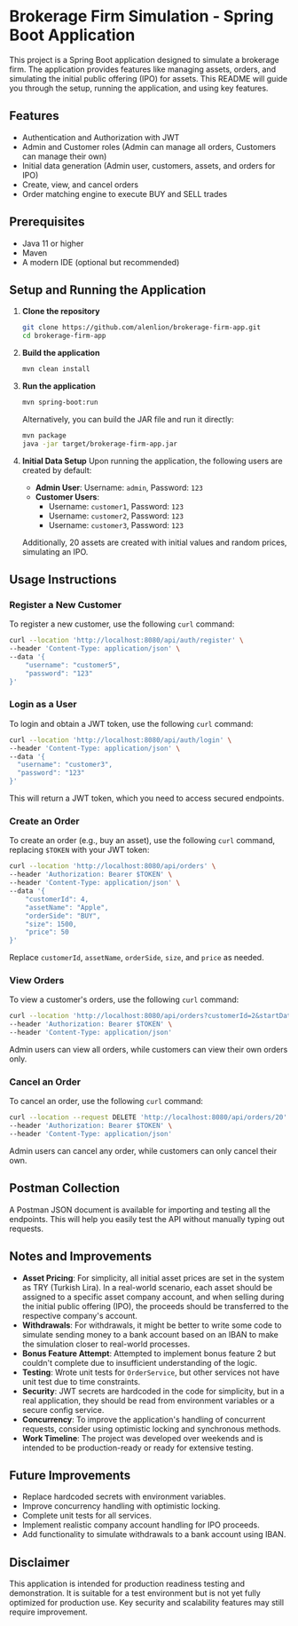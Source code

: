 # Brokerage Firm Simulation - Spring Boot Application

This project is a Spring Boot application designed to simulate a brokerage firm. The application provides features like managing assets, orders, and simulating the initial public offering (IPO) for assets. This README will guide you through the setup, running the application, and using key features.

## Features
- Authentication and Authorization with JWT
- Admin and Customer roles (Admin can manage all orders, Customers can manage their own)
- Initial data generation (Admin user, customers, assets, and orders for IPO)
- Create, view, and cancel orders
- Order matching engine to execute BUY and SELL trades

## Prerequisites
- Java 11 or higher
- Maven
- A modern IDE (optional but recommended)

## Setup and Running the Application

1. **Clone the repository**
   ```sh
   git clone https://github.com/alenlion/brokerage-firm-app.git
   cd brokerage-firm-app
   ```

2. **Build the application**
   ```sh
   mvn clean install
   ```

3. **Run the application**
   ```sh
   mvn spring-boot:run
   ```

   Alternatively, you can build the JAR file and run it directly:
   ```sh
   mvn package
   java -jar target/brokerage-firm-app.jar
   ```

4. **Initial Data Setup**
   Upon running the application, the following users are created by default:
   - **Admin User**: Username: `admin`, Password: `123`
   - **Customer Users**:
     - Username: `customer1`, Password: `123`
     - Username: `customer2`, Password: `123`
     - Username: `customer3`, Password: `123`
   
   Additionally, 20 assets are created with initial values and random prices, simulating an IPO.

## Usage Instructions

### Register a New Customer
To register a new customer, use the following `curl` command:
```sh
curl --location 'http://localhost:8080/api/auth/register' \
--header 'Content-Type: application/json' \
--data '{
    "username": "customer5",
    "password": "123"
}'
```

### Login as a User
To login and obtain a JWT token, use the following `curl` command:
```sh
curl --location 'http://localhost:8080/api/auth/login' \
--header 'Content-Type: application/json' \
--data '{
  "username": "customer3",
  "password": "123"
}'
```
This will return a JWT token, which you need to access secured endpoints.

### Create an Order
To create an order (e.g., buy an asset), use the following `curl` command, replacing `$TOKEN` with your JWT token:
```sh
curl --location 'http://localhost:8080/api/orders' \
--header 'Authorization: Bearer $TOKEN' \
--header 'Content-Type: application/json' \
--data '{
    "customerId": 4,
    "assetName": "Apple",
    "orderSide": "BUY",
    "size": 1500,
    "price": 50
}'
```
Replace `customerId`, `assetName`, `orderSide`, `size`, and `price` as needed.

### View Orders
To view a customer's orders, use the following `curl` command:
```sh
curl --location 'http://localhost:8080/api/orders?customerId=2&startDate=2024-11-01&endDate=2024-12-31' \
--header 'Authorization: Bearer $TOKEN' \
--header 'Content-Type: application/json'
```
Admin users can view all orders, while customers can view their own orders only.

### Cancel an Order
To cancel an order, use the following `curl` command:
```sh
curl --location --request DELETE 'http://localhost:8080/api/orders/20' \
--header 'Authorization: Bearer $TOKEN' \
--header 'Content-Type: application/json'
```
Admin users can cancel any order, while customers can only cancel their own.

## Postman Collection
A Postman JSON document is available for importing and testing all the endpoints. This will help you easily test the API without manually typing out requests.

## Notes and Improvements
- **Asset Pricing**: For simplicity, all initial asset prices are set in the system as TRY (Turkish Lira). In a real-world scenario, each asset should be assigned to a specific asset company account, and when selling during the initial public offering (IPO), the proceeds should be transferred to the respective company's account.
- **Withdrawals**: For withdrawals, it might be better to write some code to simulate sending money to a bank account based on an IBAN to make the simulation closer to real-world processes.
- **Bonus Feature Attempt**: Attempted to implement bonus feature 2 but couldn't complete due to insufficient understanding of the logic.
- **Testing**: Wrote unit tests for `OrderService`, but other services not have unit test due to time constraints.
- **Security**: JWT secrets are hardcoded in the code for simplicity, but in a real application, they should be read from environment variables or a secure config service.
- **Concurrency**: To improve the application's handling of concurrent requests, consider using optimistic locking and synchronous methods.
- **Work Timeline**: The project was developed over weekends and is intended to be production-ready or ready for extensive testing.

## Future Improvements
- Replace hardcoded secrets with environment variables.
- Improve concurrency handling with optimistic locking.
- Complete unit tests for all services.
- Implement realistic company account handling for IPO proceeds.
- Add functionality to simulate withdrawals to a bank account using IBAN.

## Disclaimer
This application is intended for production readiness testing and demonstration. It is suitable for a test environment but is not yet fully optimized for production use. Key security and scalability features may still require improvement.
